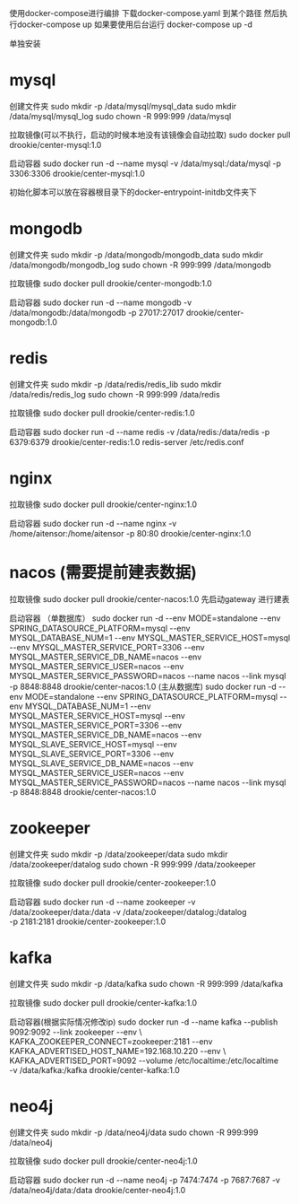 使用docker-compose进行编排
下载docker-compose.yaml 到某个路径 然后执行docker-compose up 
如果要使用后台运行 docker-compose up -d

单独安装
# mysql
  创建文件夹
  sudo mkdir -p /data/mysql/mysql_data
  sudo mkdir /data/mysql/mysql_log
  sudo chown -R 999:999 /data/mysql
  
  拉取镜像(可以不执行，启动的时候本地没有该镜像会自动拉取)
  sudo docker pull drookie/center-mysql:1.0
  
  启动容器
  sudo docker run -d --name mysql -v /data/mysql:/data/mysql -p 3306:3306 drookie/center-mysql:1.0
  
  初始化脚本可以放在容器根目录下的docker-entrypoint-initdb文件夹下
# mongodb
  创建文件夹
  sudo mkdir -p /data/mongodb/mongodb_data
  sudo mkdir /data/mongodb/mongodb_log
  sudo chown -R 999:999 /data/mongodb
  
  拉取镜像
  sudo docker pull drookie/center-mongodb:1.0
  
  启动容器
  sudo docker run -d --name mongodb -v /data/mongodb:/data/mongodb -p 27017:27017 drookie/center-mongodb:1.0
# redis
  创建文件夹
  sudo mkdir -p /data/redis/redis_lib
  sudo mkdir /data/redis/redis_log
  sudo chown -R 999:999 /data/redis
  
  拉取镜像
  sudo docker pull drookie/center-redis:1.0
  
  启动容器
  sudo docker run -d --name redis -v /data/redis:/data/redis -p 6379:6379 drookie/center-redis:1.0 redis-server /etc/redis.conf
# nginx
  拉取镜像
  sudo docker pull drookie/center-nginx:1.0
  
  启动容器
  sudo docker run -d --name nginx -v /home/aitensor:/home/aitensor -p 80:80 drookie/center-nginx:1.0
  
# nacos (需要提前建表数据)
  拉取镜像
  sudo docker pull drookie/center-nacos:1.0
  先启动gateway 进行建表
  
  启动容器
  （单数据库）
  sudo docker run -d --env MODE=standalone --env SPRING_DATASOURCE_PLATFORM=mysql --env MYSQL_DATABASE_NUM=1 --env MYSQL_MASTER_SERVICE_HOST=mysql --env MYSQL_MASTER_SERVICE_PORT=3306 --env MYSQL_MASTER_SERVICE_DB_NAME=nacos --env MYSQL_MASTER_SERVICE_USER=nacos --env MYSQL_MASTER_SERVICE_PASSWORD=nacos  --name nacos --link mysql -p 8848:8848 drookie/center-nacos:1.0
  (主从数据库)
  sudo docker run -d --env MODE=standalone --env SPRING_DATASOURCE_PLATFORM=mysql --env MYSQL_DATABASE_NUM=1 --env MYSQL_MASTER_SERVICE_HOST=mysql --env MYSQL_MASTER_SERVICE_PORT=3306 --env MYSQL_MASTER_SERVICE_DB_NAME=nacos --env MYSQL_SLAVE_SERVICE_HOST=mysql --env MYSQL_SLAVE_SERVICE_PORT=3306 --env MYSQL_SLAVE_SERVICE_DB_NAME=nacos --env MYSQL_MASTER_SERVICE_USER=nacos --env MYSQL_MASTER_SERVICE_PASSWORD=nacos  --name nacos --link mysql -p 8848:8848 drookie/center-nacos:1.0
  
# zookeeper
  创建文件夹
  sudo mkdir -p /data/zookeeper/data
  sudo mkdir /data/zookeeper/datalog
  sudo chown -R 999:999 /data/zookeeper
  
  拉取镜像
  sudo docker pull drookie/center-zookeeper:1.0
  
  启动容器
  sudo docker run -d --name zookeeper -v /data/zookeeper/data:/data -v /data/zookeeper/datalog:/datalog \
  -p 2181:2181 drookie/center-zookeeper:1.0
# kafka
  创建文件夹
  sudo mkdir -p /data/kafka
  sudo chown -R 999:999 /data/kafka
  
  拉取镜像
  sudo docker pull drookie/center-kafka:1.0
  
  启动容器(根据实际情况修改ip)
  sudo docker run -d --name kafka --publish 9092:9092 --link zookeeper --env \ KAFKA_ZOOKEEPER_CONNECT=zookeeper:2181 --env KAFKA_ADVERTISED_HOST_NAME=192.168.10.220 --env \ KAFKA_ADVERTISED_PORT=9092 --volume /etc/localtime:/etc/localtime \
-v /data/kafka:/kafka  drookie/center-kafka:1.0

# neo4j
  创建文件夹
  sudo mkdir -p /data/neo4j/data
  sudo chown -R 999:999 /data/neo4j
  
  拉取镜像
  sudo docker pull drookie/center-neo4j:1.0
  
  启动容器
  sudo docker run -d --name neo4j -p 7474:7474 -p 7687:7687 -v /data/neo4j/data:/data drookie/center-neo4j:1.0
  
  
  
  
  
  






